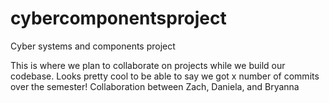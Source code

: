 # cybercomponentsproject
Cyber systems and components project

This is where we plan to collaborate on projects while we build our codebase. Looks pretty cool to be able to say we got x number of commits over the semester!
Collaboration between Zach, Daniela, and Bryanna
